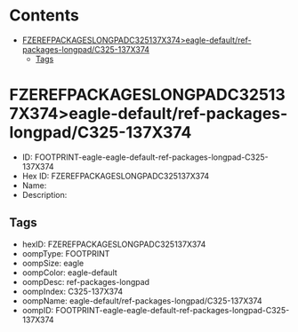 



Contents
========

* [FZEREFPACKAGESLONGPADC325137X374>eagle-default/ref-packages-longpad/C325-137X374](#fzerefpackageslongpadc325137x374eagle-defaultref-packages-longpadc325-137x374)
	* [Tags](#tags)

# FZEREFPACKAGESLONGPADC325137X374>eagle-default/ref-packages-longpad/C325-137X374

- ID: FOOTPRINT-eagle-eagle-default-ref-packages-longpad-C325-137X374
- Hex ID: FZEREFPACKAGESLONGPADC325137X374
- Name: 
- Description: 

## Tags

- hexID: FZEREFPACKAGESLONGPADC325137X374
- oompType: FOOTPRINT
- oompSize: eagle
- oompColor: eagle-default
- oompDesc: ref-packages-longpad
- oompIndex: C325-137X374
- oompName: eagle-default/ref-packages-longpad/C325-137X374
- oompID: FOOTPRINT-eagle-eagle-default-ref-packages-longpad-C325-137X374
